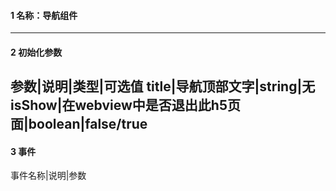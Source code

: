 #### 1 名称：导航组件
---
#### 2 初始化参数
参数|说明|类型|可选值
title|导航顶部文字|string|无
isShow|在webview中是否退出此h5页面|boolean|false/true
--------
#### 3 事件
事件名称|说明|参数

